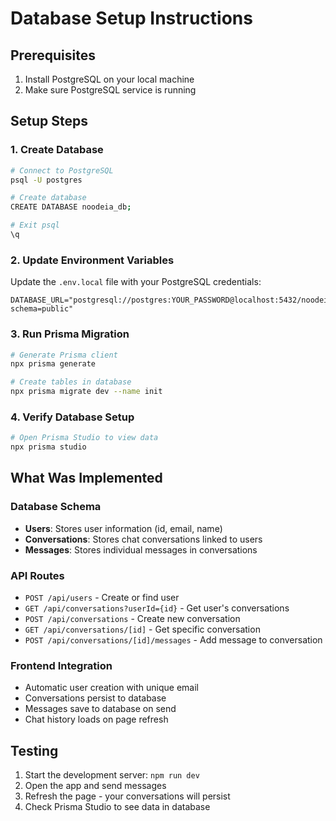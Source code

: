 # Database Setup Instructions

## Prerequisites
1. Install PostgreSQL on your local machine
2. Make sure PostgreSQL service is running

## Setup Steps

### 1. Create Database
```bash
# Connect to PostgreSQL
psql -U postgres

# Create database
CREATE DATABASE noodeia_db;

# Exit psql
\q
```

### 2. Update Environment Variables
Update the `.env.local` file with your PostgreSQL credentials:
```
DATABASE_URL="postgresql://postgres:YOUR_PASSWORD@localhost:5432/noodeia_db?schema=public"
```

### 3. Run Prisma Migration
```bash
# Generate Prisma client
npx prisma generate

# Create tables in database
npx prisma migrate dev --name init
```

### 4. Verify Database Setup
```bash
# Open Prisma Studio to view data
npx prisma studio
```

## What Was Implemented

### Database Schema
- **Users**: Stores user information (id, email, name)
- **Conversations**: Stores chat conversations linked to users
- **Messages**: Stores individual messages in conversations

### API Routes
- `POST /api/users` - Create or find user
- `GET /api/conversations?userId={id}` - Get user's conversations
- `POST /api/conversations` - Create new conversation
- `GET /api/conversations/[id]` - Get specific conversation
- `POST /api/conversations/[id]/messages` - Add message to conversation

### Frontend Integration
- Automatic user creation with unique email
- Conversations persist to database
- Messages save to database on send
- Chat history loads on page refresh

## Testing
1. Start the development server: `npm run dev`
2. Open the app and send messages
3. Refresh the page - your conversations will persist
4. Check Prisma Studio to see data in database